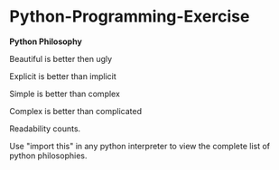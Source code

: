 # Python-Programming-Exercise

**Python Philosophy**

Beautiful is better then ugly

Explicit is better than implicit 

Simple is better than complex

Complex is better than complicated

Readability counts.

Use "import this" in any python interpreter to view the complete list of python philosophies.
